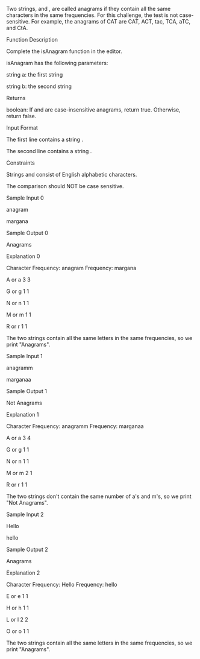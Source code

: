 Two strings,  and , are called anagrams if they contain all the same characters in the same frequencies. For this challenge, the test is not case-sensitive. For example, the anagrams of CAT are CAT, ACT, tac, TCA, aTC, and CtA.


Function Description


Complete the isAnagram function in the editor.


isAnagram has the following parameters:


string a: the first string

string b: the second string

Returns


boolean: If  and  are case-insensitive anagrams, return true. Otherwise, return false.

Input Format


The first line contains a string .

The second line contains a string .


Constraints


Strings  and  consist of English alphabetic characters.

The comparison should NOT be case sensitive.

Sample Input 0


anagram

margana

Sample Output 0


Anagrams

Explanation 0


Character	Frequency: anagram	Frequency: margana

A or a	3	3

G or g	1	1

N or n	1	1

M or m	1	1

R or r	1	1

The two strings contain all the same letters in the same frequencies, so we print "Anagrams".


Sample Input 1


anagramm

marganaa

Sample Output 1


Not Anagrams

Explanation 1


Character	Frequency: anagramm	Frequency: marganaa

A or a	3	4

G or g	1	1

N or n	1	1

M or m	2	1

R or r	1	1

The two strings don't contain the same number of a's and m's, so we print "Not Anagrams".


Sample Input 2


Hello

hello

Sample Output 2


Anagrams

Explanation 2


Character	Frequency: Hello	Frequency: hello

E or e	1	1

H or h	1	1

L or l	2	2

O or o	1	1

The two strings contain all the same letters in the same frequencies, so we print "Anagrams".
